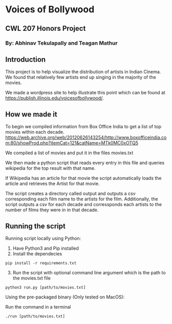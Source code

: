 # Voices of Bollywood
## CWL 207 Honors Project
### By: Abhinav Tekulapally and Teagan Mathur

## Introduction
This project is to help visualize the distribution of artists in Indian Cinema.
We found that relatively few artists end up singing in the majority of the movies.

We made a wordpress site to help illustrate this point which can be found at https://publish.illinois.edu/voicesofbollywood/.

## How we made it
To begin we compiled information from Box Office India to get a list of top movies within each decade. https://web.archive.org/web/20120626143254/http://www.boxofficeindia.com:80/showProd.php?itemCat=121&catName=MTk0MC0xOTQ5

We compiled a list of movies and put it in the files movies.txt

We then made a python script that reads every entry in this file and queries wikipedia for the top result with that name.

If Wikipedia has an article for that movie the script automatically loads the article and retrieves the Artist for that movie.

The script creates a directory called output and outputs a csv corresponding each film name to the artists for the film. Additionally, the script outputs a csv for each decade and corressponds each artists to the number of films they were in in that decade.

## Running the script

Running script locally using Python:

1. Have Python3 and Pip installed
2. Install the dependecies
```
pip install -r requirements.txt
```
3. Run the script with optional command line argument which is the path to the movies.txt file
```
python3 run.py [path/to/movies.txt]
```

Using the pre-packaged binary (Only tested on MacOS):

Run the command in a terminal
```
./run [path/to/movies.txt]
```
